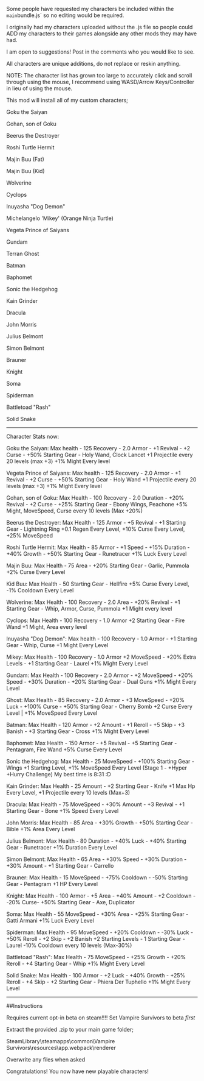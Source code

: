 Some people have requested my characters be included within the `main`bundle.js` so no editing would be required. 

I originally had my characters uploaded without the .js file so people could ADD my characters to their games alongside any other mods they may have had. 

I am open to suggestions! Post in the comments who you would like to see.

All characters are unique additions, do not replace or reskin anything. 

NOTE: The character list has grown too large to accurately click and scroll through using the mouse, I recommend using WASD/Arrow Keys/Controller in lieu of using the mouse.


This mod will install all of my custom characters;


Goku the Saiyan

Gohan, son of Goku

Beerus the Destroyer

Roshi Turtle Hermit

Majin Buu (Fat)

Majin Buu (Kid)

Wolverine

Cyclops 

Inuyasha "Dog Demon"

Michelangelo 'Mikey' (Orange Ninja Turtle)

Vegeta Prince of Saiyans

Gundam

Terran Ghost

Batman

Baphomet
 
Sonic the Hedgehog

Kain Grinder

Dracula

John Morris

Julius Belmont

Simon Belmont

Brauner

Knight

Soma

Spiderman

Battletoad "Rash"

Solid Snake
_____________________________________________________________________
Character Stats now:

Goku the Saiyan:
Max health - 125
Recovery - 2.0 
Armor - +1
Revival - +2
Curse - +50%
Starting Gear - Holy Wand, Clock Lancet
+1 Projectile every 20 levels (max +3)
+1% Might Every level

Vegeta Prince of Saiyans:
Max health - 125
Recovery - 2.0 
Armor - +1
Revival - +2
Curse - +50%
Starting Gear - Holy Wand
+1 Projectile every 20 levels (max +3)
+1% Might Every level

Gohan, son of Goku: 
Max Health - 100
Recovery - 2.0
Duration - +20%
Revival - +2
Curse - +25%
Starting Gear - Ebony Wings, Peachone
+5% Might, MoveSpeed, Curse every 10 levels (Max +20%)

Beerus the Destroyer:
Max Health - 125
Armor - +5
Revival - +1
Starting Gear - Lightning Ring
+0.1 Regen Every Level, +10% Curse Every Level, +25% MoveSpeed

Roshi Turtle Hermit:
Max Health - 85
Armor - +1
Speed - +15%
Duration - +40%
Growth - +50%
Starting Gear - Runetracer
+1% Luck Every Level

Majin Buu:
Max Health - 75
Area - +20%
Starting Gear - Garlic, Pummola
+2% Curse Every Level

Kid Buu:
Max Health - 50
Starting Gear - Hellfire
+5% Curse Every Level, -1% Cooldown Every Level

Wolverine:
Max Health - 100
Recovery - 2.0
Area - +20%
Revival - +1
Starting Gear - Whip, Armor, Curse, Pummola
+1 Might every level

Cyclops:
Max Health - 100
Recovery - 1.0
Armor +2
Starting Gear - Fire Wand
+1 Might, Area every level

Inuyasha "Dog Demon":
Max health - 100
Recovery - 1.0
Armor - +1
Starting Gear - Whip, Curse
+1 Might Every Level

Mikey:
Max Health - 100
Recovery - 1.0
Armor +2
MoveSpeed - +20%
Extra Levels - +1
Starting Gear - Laurel
+1% Might Every Level

Gundam:
Max Health - 100 
Recovery - 2.0
Armor - +2 
MoveSpeed - +20%
Speed - +30%
Duration - +20%
Starting Gear - Dual Guns
+1% Might Every Level

Ghost:
Max Health - 85
Recovery - 2.0
Armor - +3
MoveSpeed - +20%
Luck - +100%
Curse - +50%
Starting Gear - Cherry Bomb
+2 Curse Every Level | +1% MoveSpeed Every Level

Batman:
Max Health - 120
Armor - +2
Amount - +1
Reroll - +5
Skip - +3
Banish - +3
Starting Gear - Cross
+1% Might Every Level

Baphomet:
Max Health - 150
Armor - +5
Revival - +5
Starting Gear - Pentagram, Fire Wand
+5% Curse Every Level

Sonic the Hedgehog:
Max Health - 25
MoveSpeed - +100%
Starting Gear - Wings
+1 Starting Level, +1% MoveSpeed Every Level
(Stage 1 - +Hyper +Hurry Challenge)
My best time is 8:31 :D

Kain Grinder:
Max Health - 25
Amount - +2
Starting Gear - Knife
+1 Max Hp Every Level, +1 Projectile every 10 levels (Max+3)

Dracula:
Max Health - 75
MoveSpeed - +30%
Amount - +3
Revival - +1
Starting Gear - Bone
+1% Speed Every Level

John Morris:
Max Health - 85
Area - +30%
Growth - +50%
Starting Gear - Bible
+1% Area Every Level

Julius Belmont:
Max Health - 80
Duration - +40%
Luck - +40%
Starting Gear - Runetracer
+1% Duration Every Level

Simon Belmont:
Max Health - 65
Area - +30%
Speed - +30%
Duration - +30%
Amount - +1
Starting Gear - Carrello 

Brauner:
Max Health - 15
MoveSpeed - +75%
Cooldown - -50%
Starting Gear - Pentagram
+1 HP Every Level

Knight: 
Max Health - 100
Armor - +5
Area - +40%
Amount  - +2
Cooldown - -20%
Curse- +50%
Starting Gear - Axe, Duplicator

Soma:
Max Health - 55
MoveSpeed - +30%
Area - +25%
Starting Gear - Gatti Armani
+1% Luck Every Level

Spiderman:
Max Health - 95
MoveSpeed - +20%
Cooldown - -30%
Luck - +50%
Reroll - +2
Skip - +2
Banish +2
Starting Levels - 1
Starting Gear - Laurel
-10% Cooldown every 10 levels (Max-30%)

Battletoad "Rash":
Max Health - 75
MoveSpeed - +25%
Growth - +20%
Reroll - +4
Starting Gear - Whip
+1% Might Every Level

Solid Snake:
Max Health - 100
Armor - +2
Luck - +40%
Growth - +25%
Reroll - +4
Skip - +2
Starting Gear - Phiera Der Tuphello
+1% Might Every Level

_____________________________________________________________________
##Instructions

Requires current opt-in beta on steam!!!!
Set Vampire Survivors to beta *first*

Extract the provided .zip to your main game folder; 

SteamLibrary\steamapps\common\Vampire Survivors\resources\app\.webpack\renderer

Overwrite any files when asked

Congratulations! You now have new playable characters!
